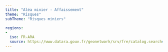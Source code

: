 ```yaml
---
title: "Aléa minier - Affaissement"
theme: "Risques"
subTheme: "Risques miniers"

regions:
-
  iso: FR-ARA
  source: https://www.datara.gouv.fr/geonetwork/srv/fre/catalog.search#/search?resultType=details&sortBy=relevance&from=1&to=20&fast=index&_content_type=json&any=Al%C3%A9a%20minier%20-%20Affaissement
---
```

